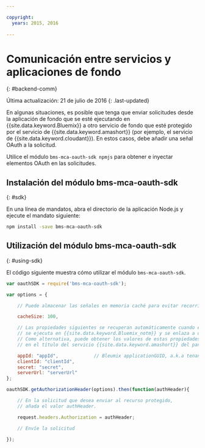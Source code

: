 ```yaml
---

copyright:
  years: 2015, 2016
  
---
```


# Comunicación entre servicios y aplicaciones de fondo
{: #backend-comm}

Última actualización: 21 de julio de 2016
{: .last-updated}

En algunas situaciones, es posible que tenga que enviar solicitudes desde la aplicación de fondo que se esté ejecutando en {{site.data.keyword.Bluemix}} a otro servicio de fondo que esté protegido por el servicio de {{site.data.keyword.amashort}} (por ejemplo, el servicio de {{site.data.keyword.cloudant}}). En estos casos, debe añadir una señal OAuth a la solicitud.

Utilice el módulo `bms-mca-oauth-sdk npmjs` para obtener e inyectar elementos OAuth en las solicitudes.

## Instalación del módulo bms-mca-oauth-sdk
{: #sdk}

En una línea de mandatos, abra el directorio de la aplicación Node.js y ejecute el mandato siguiente:

```Bash
npm install -save bms-mca-oauth-sdk
```

## Utilización del módulo bms-mca-oauth-sdk
{: #using-sdk}

El código siguiente muestra cómo utilizar el módulo `bms-mca-oauth-sdk`.


``` JavaScript
var oauthSDK = require('bms-mca-oauth-sdk');

var options = {

	// Puede almacenar las señales en memoria caché para evitar recorridos de ida y vuelta adicionales en cada solicitud. 	// Esta propiedad define el número de señales que se van a almacenar en la memoria caché.

	cacheSize: 100,

	// Las propiedades siguientes se recuperan automáticamente cuando el archivo Node.js
	// se ejecuta en {{site.data.keyword.Bluemix_notm}} y se enlaza a una instancia del servicio de {{site.data.keyword.amashort}}.
	// Como alternativa, puede obtener los valores de estas propiedades pulsando Mostrar credenciales
	// en el título del servicio {{site.data.keyword.amashort}} del panel de control de la aplicación de {{site.data.keyword.Bluemix_notm}}

	appId: "appId",				// Bleumix applicationGUID, a.k.a tenantId
	clientId: "clientId",			
	secret: "secret",
	serverUrl: "serverUrl"
};

oauthSDK.getAuthorizationHeader(options).then(function(authHeader){

	// En la solicitud que desea enviar al recurso protegido,
	// añada el valor authHeader.

	request.headers.Authorization = authHeader;

	// Envíe la solicitud

});

```
